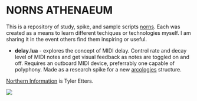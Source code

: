 # NORNS ATHENAEUM

This is a repository of study, spike, and sample scripts [norns](https://monome.org/docs/norns/). Each was created as a means to learn different techiques or technologies myself. I am sharing it in the event others find them inspiring or useful.

- **delay.lua** - explores the concept of MIDI delay. Control rate and decay level of MIDI notes and get visual feedback as notes are toggled on and off. Requires an outboard MIDI device, preferrably one capable of polyphony. Made as a research spike for a new [arcologies](https://github.com/tyleretters/arcologies) structure.

[Northern Information](https://nor.the-rn.info) is Tyler Etters.

![](https://tyleretters.github.io/arcologies-docs/assets/images/northern-information.svg)

